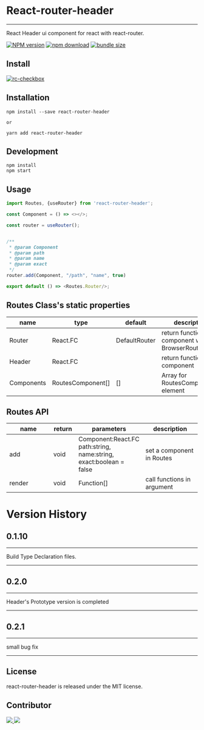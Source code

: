 # React-router-header

---

React Header ui component for react with react-router.

[![NPM version][npm-image]][npm-url]
[![npm download][download-image]][download-url]
[![bundle size][bundlephobia-image]][bundlephobia-url]

[npm-image]: http://img.shields.io/npm/v/react-router-header.svg?style=flat-square

[npm-url]: http://npmjs.org/package/react-router-header

[download-image]: https://img.shields.io/npm/dm/react-router-header.svg?style=flat-square

[download-url]: https://npmjs.org/package/react-router-header

[bundlephobia-url]: https://bundlephobia.com/result?p=react-router-header

[bundlephobia-image]: https://badgen.net/bundlephobia/minzip/react-router-header

## Install

[![rc-checkbox](https://nodei.co/npm/react-router-header.png)](https://npmjs.org/package/react-router-header)

## Installation

``` shell
npm install --save react-router-header

or

yarn add react-router-header
```

## Development

```
npm install
npm start
```

## Usage

```js
import Routes, {useRouter} from 'react-router-header';

const Component = () => <></>;

const router = useRouter();


/**
 * @param Component
 * @param path
 * @param name
 * @param exact
 */
router.add(Component, "/path", "name", true)

export default () => <Routes.Router/>;
```

## Routes Class's static properties

<table class="table table-bordered table-striped">
  <thead>
  <tr>
    <th style="width: 100px;">name</th>
    <th style="width: 50px;">type</th>
    <th style="width: 50px;">default</th>
    <th>description</th>
  </tr>
  </thead>
  <tbody>
    <tr>
      <td>Router</td>
      <td>React.FC</td>
      <td>DefaultRouter</td>
      <td>return functional component with BrowserRouter</td>
    </tr>
    <tr>
      <td>Header</td>
      <td>React.FC</td>
      <td></td>
      <td>return functional component</td>
    </tr>
      <tr>
      <td>Components</td>
      <td>RoutesComponent[]</td>
      <td>[]</td>
      <td>Array for RoutesComponent's element</td>
    </tr>
  </tbody>
</table>

## Routes API

<table class="table table-bordered table-striped">
  <thead>
  <tr>
    <th style="width: 100px;">name</th>
    <th style="width: 50px;">return</th>
    <th style="width: 50px;">parameters</th>
    <th>description</th>
  </tr>
  </thead>
  <tbody>
    <tr>
      <td>add</td>
      <td>void</td>
      <td>Component:React.FC
          path:string,
          name:string,
          exact:boolean = false
</td>
      <td>set a component in Routes</td>
    </tr>
    <tr>
      <td>render</td>
      <td>void</td>
      <td>Function[]</td>
      <td>call functions in argument</td>
    </tr>
  </tbody>
</table>

# Version History

## 0.1.10

---
Build Type Declaration files.

---
## 0.2.0

---
Header's Prototype version is completed

---
## 0.2.1

---
small bug fix

---
## License

react-router-header is released under the MIT license.

## Contributor

<a href="https://github.com/LeeJaeBae/React-Router-Header/graphs/contributors">
  <img src="https://github.com/leejaebae.png?size=50">
  <img src="https://github.com/JeongJaeSoon.png?size=50">
</a>